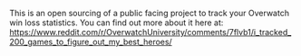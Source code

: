 This is an open sourcing of a public facing project to track your Overwatch win loss statistics. You can find out more about it here at: https://www.reddit.com/r/OverwatchUniversity/comments/7flvb1/i_tracked_200_games_to_figure_out_my_best_heroes/